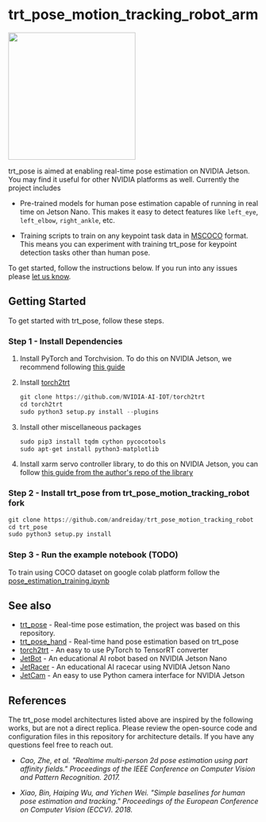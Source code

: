 # trt_pose_motion_tracking_robot_arm

<img src=".gif" height=256/>

trt_pose is aimed at enabling real-time pose estimation on NVIDIA Jetson.  You may find it useful for other NVIDIA platforms as well.  Currently the project includes

- Pre-trained models for human pose estimation capable of running in real time on Jetson Nano.  This makes it easy to detect features like ``left_eye``, ``left_elbow``, ``right_ankle``, etc.

- Training scripts to train on any keypoint task data in [MSCOCO](https://cocodataset.org/#home) format.  This means you can experiment with training trt_pose for keypoint detection tasks other than human pose.

To get started, follow the instructions below.  If you run into any issues please [let us know](../../issues).

## Getting Started

To get started with trt_pose, follow these steps.

### Step 1 - Install Dependencies

1. Install PyTorch and Torchvision.  To do this on NVIDIA Jetson, we recommend following [this guide](https://forums.developer.nvidia.com/t/72048)

2. Install [torch2trt](https://github.com/NVIDIA-AI-IOT/torch2trt)

    ```python
    git clone https://github.com/NVIDIA-AI-IOT/torch2trt
    cd torch2trt
    sudo python3 setup.py install --plugins
    ```

3. Install other miscellaneous packages

    ```python
    sudo pip3 install tqdm cython pycocotools
    sudo apt-get install python3-matplotlib
    ```

4. Install xarm servo controller library, to do this on NVIDIA Jetson, you can follow [this guide from the author's repo of the library](https://github.com/ccourson/xArmServoController/tree/main/Python#installation-linux-macos-and-raspberry-pi)
    
### Step 2 - Install trt_pose from trt_pose_motion_tracking_robot fork

```python
git clone https://github.com/andreiday/trt_pose_motion_tracking_robot
cd trt_pose
sudo python3 setup.py install
```

### Step 3 - Run the example notebook (TODO)


To train using COCO dataset on google colab platform follow the [pose_estimation_training.ipynb](tasks/human_pose/notebooks/pose_estimation_training.ipynb)
## See also

- [trt_pose](https://github.com/NVIDIA-AI-IOT/trt_pose) - Real-time pose estimation, the project was based on this repository.
- [trt_pose_hand](http://github.com/NVIDIA-AI-IOT/trt_pose_hand) - Real-time hand pose estimation based on trt_pose
- [torch2trt](http://github.com/NVIDIA-AI-IOT/torch2trt) - An easy to use PyTorch to TensorRT converter
- [JetBot](http://github.com/NVIDIA-AI-IOT/jetbot) - An educational AI robot based on NVIDIA Jetson Nano
- [JetRacer](http://github.com/NVIDIA-AI-IOT/jetracer) - An educational AI racecar using NVIDIA Jetson Nano
- [JetCam](http://github.com/NVIDIA-AI-IOT/jetcam) - An easy to use Python camera interface for NVIDIA Jetson

## References

The trt_pose model architectures listed above are inspired by the following works, but are not a direct replica.  Please review the open-source code and configuration files in this repository for architecture details.  If you have any questions feel free to reach out.

*  _Cao, Zhe, et al. "Realtime multi-person 2d pose estimation using part affinity fields." Proceedings of the IEEE Conference on Computer Vision and Pattern Recognition. 2017._

*  _Xiao, Bin, Haiping Wu, and Yichen Wei. "Simple baselines for human pose estimation and tracking." Proceedings of the European Conference on Computer Vision (ECCV). 2018._
